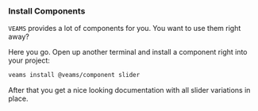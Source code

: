 ### Install Components

`VEAMS` provides a lot of components for you. You want to use them right away? 

Here you go. Open up another terminal and install a component right into your project: 

``` bash 
veams install @veams/component slider
```

After that you get a nice looking documentation with all slider variations in place. 